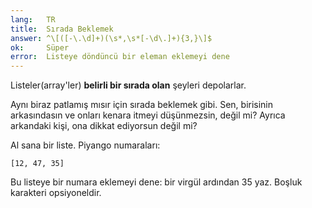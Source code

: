 ```yaml
---
lang:   TR
title:  Sırada Beklemek
answer: ^\[([-\.\d]+)(\s*,\s*[-\d\.]+){3,}\]$
ok:     Süper
error:  Listeye döndüncü bir eleman eklemeyi dene
---
```


Listeler(array'ler) __belirli bir sırada olan__ şeyleri depolarlar.

Aynı biraz patlamış mısır için sırada beklemek gibi. Sen, birisinin arkasındasın ve onları kenara itmeyi düşünmezsin, değil mi?
Ayrıca arkandaki kişi, ona dikkat ediyorsun değil mi?

Al sana bir liste. Piyango numaraları:

    [12, 47, 35]

Bu listeye bir numara eklemeyi dene: bir virgül ardından 35 yaz. Boşluk karakteri opsiyoneldir.

